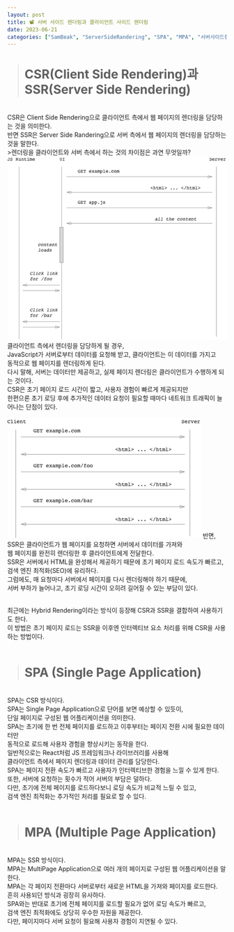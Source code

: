 ```yaml
---
layout: post
title: 📽 서버 사이드 렌더링과 클라이언트 사이드 렌더링
date: 2023-06-21
categories: ["SamBeak", "ServerSideRandering", "SPA", "MPA", "서버사이드렌더링"]
---
```


> # CSR(Client Side Rendering)과 SSR(Server Side Rendering)

<br>
CSR은 Client Side Rendering으로 클라이언트 측에서 웹 페이지의 렌더링을 담당하는 것을 의미한다. <br>
반면 SSR은 Server Side Randering으로 서버 측에서 웹 페이지의 렌더링을 담당하는 것을 말한다. <br>
>렌더링을 클라이언트와 서버 측에서 하는 것의 차이점은 과연 무엇일까? <br>

<img src="../../assets/images/CSR.png">
클라이언트 측에서 렌더링을 담당하게 될 경우, <br>
JavaScript가 서버로부터 데이터를 요청해 받고, 클라이언트는 이 데이터를 가지고 <br>
동적으로 웹 페이지를 렌더링하게 된다. <br>
다시 말해, 서버는 데이터만 제공하고, 실제 페이지 렌더링은 클라이언트가 수행하게 되는 것이다. <br>
CSR은 초기 페이지 로드 시간이 짧고, 사용자 경험이 빠르게 제공되지만 <br>
한편으론 초기 로딩 후에 추가적인 데이터 요청이 필요할 때마다 네트워크 트래픽이 늘어나는 단점이 있다. <br><br>

<img src="../../assets/images/SSR.png">
반면, SSR은 클라이언트가 웹 페이지를 요청하면 서버에서 데이터를 가져와 <br>
웹 페이지를 완전히 렌더링한 후 클라이언트에게 전달한다. <br>
SSR은 서버에서 HTML을 완성해서 제공하기 때문에 초기 페이지 로드 속도가 빠르고, <br>
검색 엔진 최적화(SEO)에 유리하다. <br>
그럼에도, 매 요청마다 서버에서 페이지를 다시 렌더링해야 하기 때문에, <br>
서버 부하가 늘어나고, 초기 로딩 시간이 오히려 길어질 수 있는 부담이 있다. <br><br>

최근에는 Hybrid Rendering이라는 방식이 등장해 CSR과 SSR을 결합하여 사용하기도 한다. <br>
이 방법은 초기 페이지 로드는 SSR을 이후엔 인터렉티브 요소 처리를 위해 CSR을 사용하는 방법이다. <br><br>

> # SPA (Single Page Application)

<br>
SPA는 CSR 방식이다. <br>
SPA는 Single Page Application으로 단어를 보면 예상할 수 있듯이, <br>
단일 페이지로 구성된 웹 어플리케이션을 의미한다. <br>
SPA는 초기에 한 번 전체 페이지를 로드하고 이후부터는 페이지 전환 시에 필요한 데이터만 <br>
동적으로 로드해 사용자 경험을 향상시키는 동작을 한다. <br>
일반적으로는 React처럼 JS 프레임워크나 라이브러리를 사용해 <br>
클라이언트 측에서 페이지 렌더링과 데이터 관리를 담당한다. <br>
SPA는 페이지 전환 속도가 빠르고 사용자가 인터렉티브한 경험을 느낄 수 있게 한다. <br>
또한, 서버에 요청하는 횟수가 적어 서버의 부담은 덜하다. <br>
다만, 초기에 전체 페이지를 로드하다보니 로딩 속도가 비교적 느릴 수 있고, <br>
검색 엔진 최적화는 추가적인 처리를 필요로 할 수 있다. <br><br>

> # MPA (Multiple Page Application)

<br>
MPA는 SSR 방식이다. <br>
MPA는 MultiPage Application으로 여러 개의 페이지로 구성된 웹 어플리케이션을 말한다. <br>
MPA는 각 페이지 전환마다 서버로부터 새로운 HTML을 가져와 페이지를 로드한다. <br>
흔히 사용되던 방식과 굉장히 유사하다. <br>
SPA와는 반대로 초기에 전체 페이지를 로드할 필요가 없어 로딩 속도가 빠르고, <br>
검색 엔진 최적화에도 상당히 우수한 자원을 제공한다. <br>
다만, 페이지마다 서버 요청이 필요해 사용자 경험이 지연될 수 있다. <br><br>
